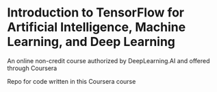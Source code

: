 # Introduction to TensorFlow for Artificial Intelligence, Machine Learning, and Deep Learning
An online non-credit course authorized by DeepLearning.AI and offered through Coursera

Repo for code written in this Coursera course
